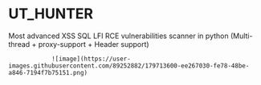 # UT_HUNTER
Most advanced XSS SQL LFI RCE vulnerabilities scanner in python (Multi-thread + proxy-support + Header support)



                ![image](https://user-images.githubusercontent.com/89252882/179713600-ee267030-fe78-48be-a846-7194f7b75151.png)
